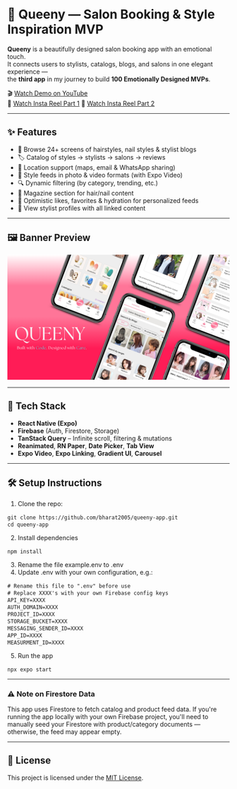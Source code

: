 # 👑 Queeny — Salon Booking & Style Inspiration MVP

**Queeny** is a beautifully designed salon booking app with an emotional touch.  
It connects users to stylists, catalogs, blogs, and salons in one elegant experience —  
the **third app** in my journey to build **100 Emotionally Designed MVPs**.

🎬 [Watch Demo on YouTube](https://youtu.be/IhErMg8jaLU?feature=shared)  
📱 [Watch Insta Reel Part 1](https://www.instagram.com/reel/DLSoEDrSxya/?utm_source=ig_web_copy_link&igsh=MzRlODBiNWFlZA==)
📱 [Watch Insta Reel Part 2](https://www.instagram.com/reel/DLSr0DyyDIk/?utm_source=ig_web_copy_link&igsh=MzRlODBiNWFlZA==)

---

## ✨ Features

- 💇 Browse 24+ screens of hairstyles, nail styles & stylist blogs
- 🏷️ Catalog of styles → stylists → salons → reviews
- 📍 Location support (maps, email & WhatsApp sharing)
- 🎥 Style feeds in photo & video formats (with Expo Video)
- 🔍 Dynamic filtering (by category, trending, etc.)
- 🧾 Magazine section for hair/nail content
- 💬 Optimistic likes, favorites & hydration for personalized feeds
- 🙋 View stylist profiles with all linked content

---

## 🖼️ Banner Preview

![Queeny Banner](./media/Queeny%20Banner.png)

---

## 🧠 Tech Stack

- **React Native (Expo)**
- **Firebase** (Auth, Firestore, Storage)
- **TanStack Query** – Infinite scroll, filtering & mutations
- **Reanimated**, **RN Paper**, **Date Picker**, **Tab View**
- **Expo Video**, **Expo Linking**, **Gradient UI**, **Carousel**

---

## 🛠️ Setup Instructions

1. Clone the repo:
```
git clone https://github.com/bharat2005/queeny-app.git
cd queeny-app
```
2. Install dependencies
```
npm install
```
3. Rename the file example.env to .env
4. Update .env with your own configuration, e.g.:
```
# Rename this file to ".env" before use
# Replace XXXX's with your own Firebase config keys 
API_KEY=XXXX
AUTH_DOMAIN=XXXX
PROJECT_ID=XXXX
STORAGE_BUCKET=XXXX
MESSAGING_SENDER_ID=XXXX
APP_ID=XXXX
MEASURMENT_ID=XXXX
```
 5. Run the app 
```
npx expo start
```

---

### ⚠️ Note on Firestore Data

This app uses Firestore to fetch catalog and product feed data.
If you're running the app locally with your own Firebase project, you'll need to manually seed your Firestore with product/category documents — otherwise, the feed may appear empty.

---

## 📄 License  
This project is licensed under the [MIT License](./LICENSE).

